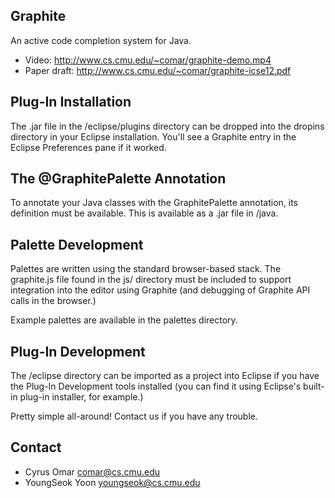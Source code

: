 Graphite
--------
An active code completion system for Java.

* Video: http://www.cs.cmu.edu/~comar/graphite-demo.mp4
* Paper draft: http://www.cs.cmu.edu/~comar/graphite-icse12.pdf

Plug-In Installation
--------------------
The .jar file in the /eclipse/plugins directory can be dropped into the dropins directory in your Eclipse installation. You'll see a Graphite entry in the Eclipse Preferences pane if it worked.

The @GraphitePalette Annotation
-------------------------------
To annotate your Java classes with the GraphitePalette annotation, its definition must be available. This is available as a .jar file in /java.

Palette Development
-------------------
Palettes are written using the standard browser-based stack. The graphite.js file found in the js/ directory must be included to support integration into the editor using Graphite (and debugging of Graphite API calls in the browser.)

Example palettes are available in the palettes directory.

Plug-In Development
-------------------
The /eclipse directory can be imported as a project into Eclipse if you have the Plug-In Development tools installed (you can find it using Eclipse's built-in plug-in installer, for example.)

Pretty simple all-around! Contact us if you have any trouble.

Contact
-------
* Cyrus Omar <comar@cs.cmu.edu>
* YoungSeok Yoon <youngseok@cs.cmu.edu>
